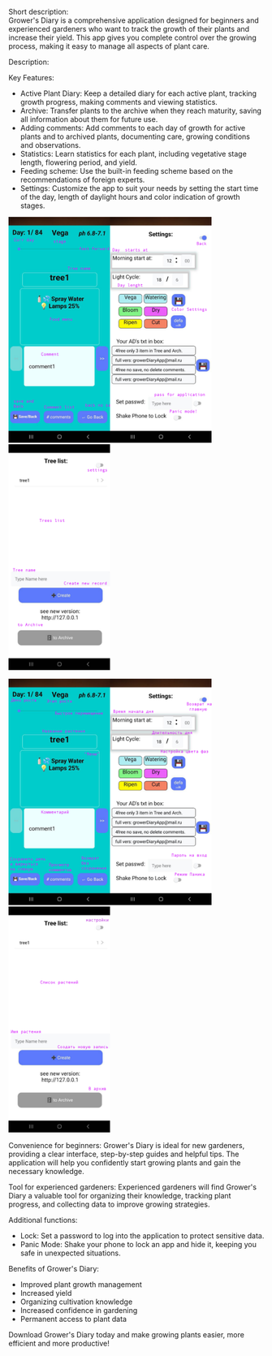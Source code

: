 Short description:<br>
Grower's Diary is a comprehensive application designed for beginners and experienced gardeners who want to track the growth of their plants and increase their yield. This app gives you complete control over the growing process, making it easy to manage all aspects of plant care.

Description:

Key Features:
* Active Plant Diary: Keep a detailed diary for each active plant, tracking growth progress, making comments and viewing statistics.
* Archive: Transfer plants to the archive when they reach maturity, saving all information about them for future use.
* Adding comments: Add comments to each day of growth for active plants and to archived plants, documenting care, growing conditions and observations.
* Statistics: Learn statistics for each plant, including vegetative stage length, flowering period, and yield.
* Feeding scheme: Use the built-in feeding scheme based on the recommendations of foreign experts.
* Settings: Customize the app to suit your needs by setting the start time of the day, length of daylight hours and color indication of growth stages.

<img src="1.eng_tree.png" width="200" /><img src="2.eng_settings.png" width="200" /><img src="3.eng_main.png" width="200" />


<img src="11.tree.png" width="200" /><img src="22.settings.png" width="200" /><img src="33.main.png" width="200" />

Convenience for beginners:
Grower's Diary is ideal for new gardeners, providing a clear interface, step-by-step guides and helpful tips. The application will help you confidently start growing plants and gain the necessary knowledge.

Tool for experienced gardeners:
Experienced gardeners will find Grower's Diary a valuable tool for organizing their knowledge, tracking plant progress, and collecting data to improve growing strategies.

Additional functions:
* Lock: Set a password to log into the application to protect sensitive data.
* Panic Mode: Shake your phone to lock an app and hide it, keeping you safe in unexpected situations.

Benefits of Grower's Diary:
* Improved plant growth management
* Increased yield
* Organizing cultivation knowledge
* Increased confidence in gardening
* Permanent access to plant data

Download Grower's Diary today and make growing plants easier, more efficient and more productive!

